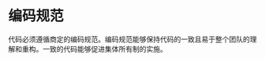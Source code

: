<!-- Coding Standards -->
# 编码规范

<!-- Code must be formatted to agreed coding standards. Coding standards keep the code consistent and easy for the entire team to read and refactor. Code that looks the same encourages collective ownership. -->
代码必须遵循商定的编码规范。编码规范能够保持代码的一致且易于整个团队的理解和重构。一致的代码能够促进集体所有制的实施。
